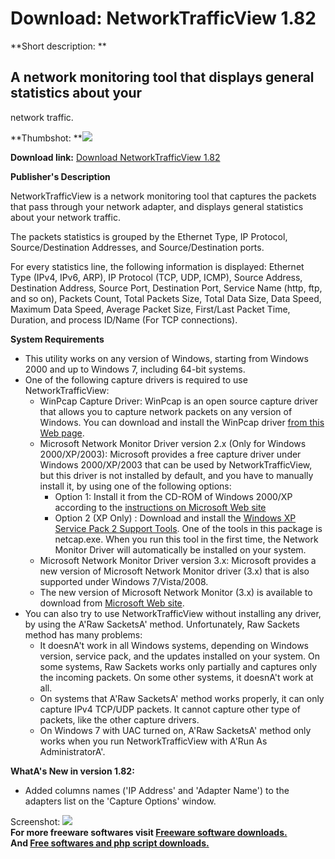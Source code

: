 # Download: NetworkTrafficView 1.82

**Short description: **

## A network monitoring tool that displays general statistics about your
network traffic.

  
**Thumbshot: **![](http://www.freewarefiles.com/screenshot/networktrffcview_md.jpg)   
  
**Download link:** [Download NetworkTrafficView 1.82](http://freesoftwares.boysofts.com/NetworkTrafficView_program_70794.html)  
  

**Publisher's Description**  
  

NetworkTrafficView is a network monitoring tool that captures the packets that
pass through your network adapter, and displays general statistics about your
network traffic.

The packets statistics is grouped by the Ethernet Type, IP Protocol,
Source/Destination Addresses, and Source/Destination ports.

For every statistics line, the following information is displayed: Ethernet
Type (IPv4, IPv6, ARP), IP Protocol (TCP, UDP, ICMP), Source Address,
Destination Address, Source Port, Destination Port, Service Name (http, ftp,
and so on), Packets Count, Total Packets Size, Total Data Size, Data Speed,
Maximum Data Speed, Average Packet Size, First/Last Packet Time, Duration, and
process ID/Name (For TCP connections).

**System Requirements**

  * This utility works on any version of Windows, starting from Windows 2000 and up to Windows 7, including 64-bit systems. 
  * One of the following capture drivers is required to use NetworkTrafficView: 
    * WinPcap Capture Driver: WinPcap is an open source capture driver that allows you to capture network packets on any version of Windows. You can download and install the WinPcap driver [from this Web page](http://www.winpcap.org/install/default.htm). 
    * Microsoft Network Monitor Driver version 2.x (Only for Windows 2000/XP/2003): Microsoft provides a free capture driver under Windows 2000/XP/2003 that can be used by NetworkTrafficView, but this driver is not installed by default, and you have to manually install it, by using one of the following options: 
      * Option 1: Install it from the CD-ROM of Windows 2000/XP according to the [instructions on Microsoft Web site](http://www.microsoft.com/windows/windows2000/en/advanced/help/app_netmon.htm)
      * Option 2 (XP Only) : Download and install the [Windows XP Service Pack 2 Support Tools](http://www.microsoft.com/downloads/details.aspx?familyid=49ae8576-9bb9-4126-9761-ba8011fabf38&displaylang=en). One of the tools in this package is netcap.exe. When you run this tool in the first time, the Network Monitor Driver will automatically be installed on your system. 
    * Microsoft Network Monitor Driver version 3.x: Microsoft provides a new version of Microsoft Network Monitor driver (3.x) that is also supported under Windows 7/Vista/2008. 
    * The new version of Microsoft Network Monitor (3.x) is available to download from [Microsoft Web site](http://www.microsoft.com/downloads/details.aspx?FamilyID=983b941d-06cb-4658-b7f6-3088333d062f&displaylang=en). 
  * You can also try to use NetworkTrafficView without installing any driver, by using the A'Raw SacketsA' method. Unfortunately, Raw Sackets method has many problems: 
    * It doesnA't work in all Windows systems, depending on Windows version, service pack, and the updates installed on your system. On some systems, Raw Sackets works only partially and captures only the incoming packets. On some other systems, it doesnA't work at all. 
    * On systems that A'Raw SacketsA' method works properly, it can only capture IPv4 TCP/UDP packets. It cannot capture other type of packets, like the other capture drivers. 
    * On Windows 7 with UAC turned on, A'Raw SacketsA' method only works when you run NetworkTrafficView with A'Run As AdministratorA'. 

**WhatA's New in version 1.82:**

  * Added columns names ('IP Address' and 'Adapter Name') to the adapters list on the 'Capture Options' window. 

  
  
Screenshot: ![](http://www.freewarefiles.com/screenshot/networktrffcview.jpg)  
**For more freeware softwares visit [Freeware software downloads.](http://freesoftwares.boysofts.com/)**   
**And [Free softwares and php script downloads.](http://www.boysofts.com/)**

